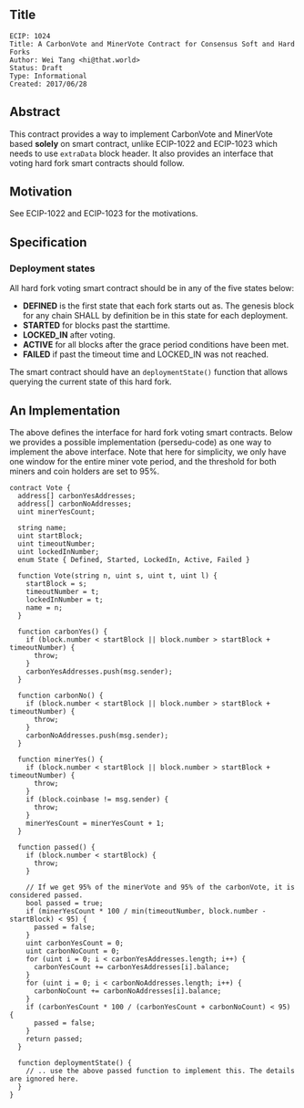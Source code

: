 ## Title

    ECIP: 1024
    Title: A CarbonVote and MinerVote Contract for Consensus Soft and Hard Forks
    Author: Wei Tang <hi@that.world>
    Status: Draft
    Type: Informational
    Created: 2017/06/28
    
## Abstract

This contract provides a way to implement CarbonVote and MinerVote based **solely** on smart contract, unlike ECIP-1022 and ECIP-1023 which needs to use `extraData` block header. It also provides an interface that voting hard fork smart contracts should follow.

## Motivation

See ECIP-1022 and ECIP-1023 for the motivations.

## Specification

### Deployment states

All hard fork voting smart contract should be in any of the five states below:

* **DEFINED** is the first state that each fork starts out as. The genesis block for any chain SHALL by definition be in this state for each deployment.
* **STARTED** for blocks past the starttime.
* **LOCKED_IN** after voting.
* **ACTIVE** for all blocks after the grace period conditions have been met.
* **FAILED** if past the timeout time and LOCKED_IN was not reached.

The smart contract should have an `deploymentState()` function that allows querying the current state of this hard fork.
 
## An Implementation

The above defines the interface for hard fork voting smart contracts. Below we provides a possible implementation (persedu-code) as one way to implement the above interface. Note that here for simplicity, we only have one window for the entire miner vote period, and the threshold for both miners and coin holders are set to 95%.

```
contract Vote {
  address[] carbonYesAddresses;
  address[] carbonNoAddresses;
  uint minerYesCount;
  
  string name;
  uint startBlock;
  uint timeoutNumber;
  uint lockedInNumber;
  enum State { Defined, Started, LockedIn, Active, Failed }
  
  function Vote(string n, uint s, uint t, uint l) {
    startBlock = s;
    timeoutNumber = t;
    lockedInNumber = t;
    name = n;
  }
  
  function carbonYes() {
    if (block.number < startBlock || block.number > startBlock + timeoutNumber) {
      throw;
    }
    carbonYesAddresses.push(msg.sender);
  }
  
  function carbonNo() {
    if (block.number < startBlock || block.number > startBlock + timeoutNumber) {
      throw;
    }
    carbonNoAddresses.push(msg.sender);
  }
  
  function minerYes() {
    if (block.number < startBlock || block.number > startBlock + timeoutNumber) {
      throw;
    }
    if (block.coinbase != msg.sender) {
      throw;
    }
    minerYesCount = minerYesCount + 1;
  }
  
  function passed() {
    if (block.number < startBlock) {
      throw;
    }
    
    // If we get 95% of the minerVote and 95% of the carbonVote, it is considered passed.
    bool passed = true;
    if (minerYesCount * 100 / min(timeoutNumber, block.number - startBlock) < 95) {
      passed = false;
    }
    uint carbonYesCount = 0;
    uint carbonNoCount = 0;
    for (uint i = 0; i < carbonYesAddresses.length; i++) {
      carbonYesCount += carbonYesAddresses[i].balance;
    }
    for (uint i = 0; i < carbonNoAddresses.length; i++) {
      carbonNoCount += carbonNoAddresses[i].balance;
    }
    if (carbonYesCount * 100 / (carbonYesCount + carbonNoCount) < 95) {
      passed = false;
    }
    return passed;
  }
  
  function deploymentState() {
    // .. use the above passed function to implement this. The details are ignored here.
  }
}
```